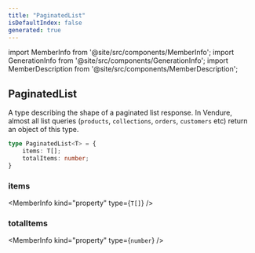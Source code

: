 ```yaml
---
title: "PaginatedList"
isDefaultIndex: false
generated: true
---
```

<!-- This file was generated from the Vendure source. Do not modify. Instead, re-run the "docs:build" script -->
import MemberInfo from '@site/src/components/MemberInfo';
import GenerationInfo from '@site/src/components/GenerationInfo';
import MemberDescription from '@site/src/components/MemberDescription';


## PaginatedList

<GenerationInfo sourceFile="packages/common/src/shared-types.ts" sourceLine="67" packageName="@bb-vendure/common" />

A type describing the shape of a paginated list response. In Vendure, almost all list queries
(`products`, `collections`, `orders`, `customers` etc) return an object of this type.

```ts title="Signature"
type PaginatedList<T> = {
    items: T[];
    totalItems: number;
}
```

<div className="members-wrapper">

### items

<MemberInfo kind="property" type={`T[]`}   />


### totalItems

<MemberInfo kind="property" type={`number`}   />




</div>
